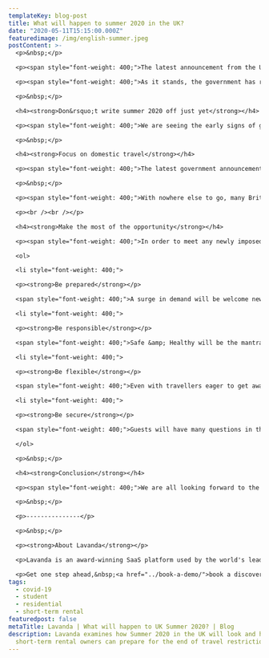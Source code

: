 ```yaml
---
templateKey: blog-post
title: What will happen to summer 2020 in the UK?
date: "2020-05-11T15:15:00.000Z"
featuredimage: /img/english-summer.jpeg
postContent: >-
  <p>&nbsp;</p>

  <p><span style="font-weight: 400;">The latest announcement from the UK government is showing signs that people may finally be able to ease back into the world, albeit at a slower pace than some would like. Many questions are left open at the moment, mainly what will happen to summer 2020 in the UK? The summer is significant for us because it is the high season for school holidays, tourism and family get-togethers. In essence, summer is the time when people travel and the industries that support that travel make the bulk of their revenue.</span></p>

  <p><span style="font-weight: 400;">As it stands, the government has released the first draft of a roadmap that could see some of the hospitality industry return by July - that bodes well for short-term rental operators and accommodation providers with seasonal voids, such as Student blocks where there is a natural void in the summer. A July reopen ensures that the peak month of August will be available to UK travellers, when any schools that may have opened are out and before the anticipated return to normal term times in September. According to the Office of National Statistics report on Overseas Travel and Tourism: there were 4.1 million visits to the UK by overseas residents in August 2019. Additionally, there were 9.4 million visits overseas for UK citizens in August 2019 - both were an increase on the 2018 figures. So, it should give some hope that, while August 2020 may not return to the same level of occupancy as before the pandemic, demand should be strong.</span></p>

  <p>&nbsp;</p>

  <h4><strong>Don&rsquo;t write summer 2020 off just yet</strong></h4>

  <p><span style="font-weight: 400;">We are seeing the early signs of green shoots globally. Carnival Cruise lines, beleaguered by their handling of the 1,500 coronavirus cases on nine of their ships, has seen a</span><a href="https://www.travelpulse.com/news/cruise/carnival-bookings-drastically-increase-after-announcing-new-sailing-dates.html"><span style="font-weight: 400;"> </span><span style="font-weight: 400;">200% increase YoY for their return on August 1st</span></a><span style="font-weight: 400;">. In parallel, Disneyland Shanghai announced (at short notice) that their doors would open on May 11. Tickets for the reopening</span><a href="https://www.barrons.com/articles/shanghai-disneyland-tickets-sold-out-in-minutes-disney-stock-is-rising-51588949428"><span style="font-weight: 400;"> </span><span style="font-weight: 400;">sold out in a matter of minutes</span></a><span style="font-weight: 400;"> - a clear indication that pent up travellers are eager to stretch their legs, even if it means adapting to new regulations. Our own data is already showing some positive signs of recovery, with cancellations falling to an all-time daily low since lockdown. We&rsquo;ve also witnessed the highest single days of new bookings over the past week (seen across our entire platform&rsquo;s network of properties).&nbsp;</span></p>

  <p>&nbsp;</p>

  <h4><strong>Focus on domestic travel</strong></h4>

  <p><span style="font-weight: 400;">The latest government announcement stated that international arrivals to the UK by air (except for those from Ireland and France) will be subject to a quarantine measure of 14 days prior to onward travel. This is undoubtedly a blow to the aviation industry as well as the travel and hospitality sectors. The thought of sitting around in a property for 2 weeks at their own expense, after having been locked down for months, will not motivate many international travellers to visit the UK anytime soon. With that knock-on effect, airlines will ground more flights, making flying out of the UK more difficult and expensive.&nbsp;</span></p>

  <p>&nbsp;</p>

  <p><span style="font-weight: 400;">With nowhere else to go, many Britons will turn their focus inward and explore more of what the UK has to offer. In 2019, 46.4 million domestic holiday trips were taken in the UK - 31.6 million of those were short breaks of 1-3 nights (according to the VisitBritain GB Tourism Survey 2019). If the UK sees the expected surge in domestic travel, there will be a large increase in demand for accommodation, and many will be looking to avoid areas of high-traffic and shared social spaces such as those in hotels. So how can short-term holiday rental operators, Student and Build-to-rent accommodation providers make the most of this opportunity?</span></p>

  <p><br /><br /></p>

  <h4><strong>Make the most of the opportunity</strong></h4>

  <p><span style="font-weight: 400;">In order to meet any newly imposed government regulations, traveller concerns and ensure safety of guests and your teams, we have provided some tips to take into consideration when getting ready for domestic travellers:</span><span style="font-weight: 400;"><br /><br /></span></p>

  <ol>

  <li style="font-weight: 400;">

  <p><strong>Be prepared</strong></p>

  <span style="font-weight: 400;">A surge in demand will be welcome news but it is devastating to businesses who are unprepared and miss out. While many travellers regularly use OTAs (eg Airbnb, Booking.com) to book their stays, others will be searching for better deals directly, a more premium experience or something entirely different. Offering a direct-booking website is&nbsp; a way to showcase your properties to a wider audience, build your brand, accept payments directly and avoid fees of the OTAs. Be ready now to make the best of this summer.</span><span style="font-weight: 400;"><br /><br /></span></li>

  <li style="font-weight: 400;">

  <p><strong>Be responsible</strong></p>

  <span style="font-weight: 400;">Safe &amp; Healthy will be the mantra of the new traveller. Ensure to provide clear information on when and how your property is cleaned, ready to share at a moment&rsquo;s notice. If you have yet to embrace technology to keep this information in real-time, now is the perfect opportunity. Travellers (and possibly governments) will likely expect to see your operation is handled through time-stamped logs and strong audit trails.</span><span style="font-weight: 400;"><br /><br /></span></li>

  <li style="font-weight: 400;">

  <p><strong>Be flexible</strong></p>

  <span style="font-weight: 400;">Even with travellers eager to get away, plans may change last-minute, be flexible to their needs and you will create a loyal following. With planned Covid-19 tracking apps in place, travellers may need to cancel due to self-isolation; you may need to delay a booking for additional cleaning. Either way, flexibility and calendar management will be crucial to providing a safer and healthier experience for travellers and your team.</span><span style="font-weight: 400;"><br /><br /></span></li>

  <li style="font-weight: 400;">

  <p><strong>Be secure</strong></p>

  <span style="font-weight: 400;">Guests will have many questions in these early stages, it&rsquo;s important that you are able to provide information quickly and allay any concerns. If you are also operating outside of an OTA, you will want the ability to vet your guests. While some providers still use email for guest communications, travellers may not feel as comfortable providing ID information on the web. Adopt a guest communications tool that provides security and storage for sensitive documents and information.</span></li>

  </ol>

  <p>&nbsp;</p>

  <h4><strong>Conclusion</strong></h4>

  <p><span style="font-weight: 400;">We are all looking forward to the day we can freely move and travel again - and for the first time since the crisis, we are now seeing this in the data. However, with the world emerging from this crisis in different stages, it&rsquo;s important to note that change may appear in a series of sprints and stalls. We recommend, especially for those with large seasonal voids this summer, to explore a mix of short and long-term strategies for your assets. No matter your approach to the market, Lavanda is always available to answer your questions, share our knowledge and help you make the best decisions for your business in this new world.</span></p>

  <p>&nbsp;</p>

  <p>---------------</p>

  <p>&nbsp;</p>

  <p><strong>About Lavanda</strong></p>

  <p>Lavanda is an award-winning SaaS platform used by the world's leading vacation rental, student and multifamily operators to increase NOI through short and medium term rentals. Clients include Greystar, CA Ventures, JLL, Savills and LaSalle amongst others.</p>

  <p>Get one step ahead,&nbsp;<a href="../book-a-demo/">book a discovery call</a>&nbsp;to see how we can help turbocharge your property management company.</p>
tags:
  - covid-19
  - student
  - residential
  - short-term rental
featuredpost: false
metaTitle: Lavanda | What will happen to UK Summer 2020? | Blog
description: Lavanda examines how Summer 2020 in the UK will look and how
  short-term rental owners can prepare for the end of travel restrictions.
---
```

